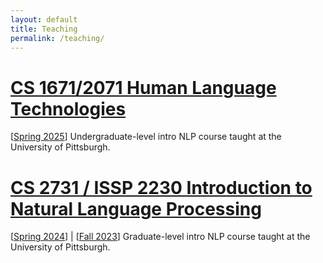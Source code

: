 ```yaml
---
layout: default
title: Teaching
permalink: /teaching/
---
```


# [CS 1671/2071 Human Language Technologies](/cs1671)
\[[Spring 2025](/cs1671_spring2025)\]
Undergraduate-level intro NLP course taught at the University of Pittsburgh.

# [CS 2731 / ISSP 2230 Introduction to Natural Language Processing](/cs2731)
\[[Spring 2024](/cs2731_spring2024)\] | \[[Fall 2023](/cs2731_spring2024)\]
Graduate-level intro NLP course taught at the University of Pittsburgh.
